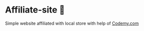 # Affiliate-site :money_mouth_face:                                                                                                                                                                                                                                     
Simple website affiliated with local store
 with help of <a href="http://johnelder.com/">Codemy.com</a>
